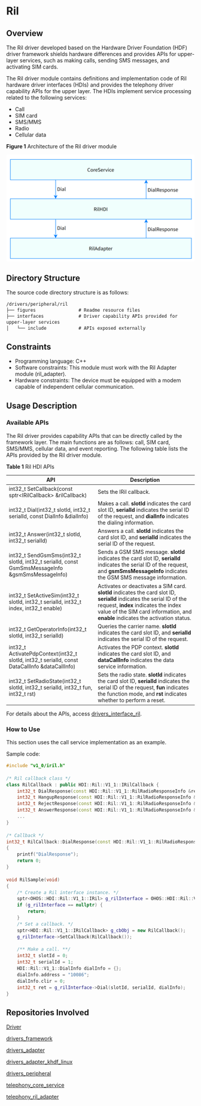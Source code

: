 # Ril

## Overview

The Ril driver developed based on the Hardware Driver Foundation (HDF) driver framework shields hardware differences and provides APIs for upper-layer services, such as making calls, sending SMS messages, and activating SIM cards.

The Ril driver module contains definitions and implementation code of Ril hardware driver interfaces (HDIs) and provides the telephony driver capability APIs for the upper layer. The HDIs implement service processing related to the following services:

-   Call 
-   SIM card
-   SMS/MMS
-   Radio
-   Cellular data

**Figure 1** Architecture of the Ril driver module

![Ril driver module](figures/ril-driver-module-architecture.png)

## Directory Structure

The source code directory structure is as follows:

```
/drivers/peripheral/ril
├── figures                # Readme resource files
├── interfaces             # Driver capability APIs provided for upper-layer services
│   └── include            # APIs exposed externally
```

## **Constraints**

-   Programming language: C++
-   Software constraints: This module must work with the Ril Adapter module (ril\_adapter).
-   Hardware constraints: The device must be equipped with a modem capable of independent cellular communication.

## Usage Description

### Available APIs

The Ril driver provides capability APIs that can be directly called by the framework layer. The main functions are as follows: call, SIM card, SMS/MMS, cellular data, and event reporting. The following table lists the APIs provided by the Ril driver module.

**Table 1** Ril HDI APIs

| API                                                      | Description                                                    |
| ------------------------------------------------------------ | ------------------------------------------------------------ |
| int32_t SetCallback(const sptr\<IRilCallback\> &rilCallback) | Sets the IRil callback.|
| int32_t Dial(int32_t slotId, int32_t serialId, const DialInfo &dialInfo) | Makes a call. **slotId** indicates the card slot ID, **serialId** indicates the serial ID of the request, and **dialInfo** indicates the dialing information.|
| int32_t Answer(int32_t slotId, int32_t serialId) | Answers a call. **slotId** indicates the card slot ID, and **serialId** indicates the serial ID of the request.|
| int32_t SendGsmSms(int32_t slotId, int32_t serialId, const GsmSmsMessageInfo &gsmSmsMessageInfo) | Sends a GSM SMS message. **slotId** indicates the card slot ID, **serialId** indicates the serial ID of the request, and **gsmSmsMessageInfo** indicates the GSM SMS message information.|
| int32_t SetActiveSim(int32_t slotId, int32_t serialId, int32_t index, int32_t enable) |  Activates or deactivates a SIM card. **slotId** indicates the card slot ID, **serialId** indicates the serial ID of the request, **index** indicates the index value of the SIM card information, and **enable** indicates the activation status.|
| int32_t GetOperatorInfo(int32_t slotId, int32_t serialId) | Queries the carrier name. **slotId** indicates the card slot ID, and **serialId** indicates the serial ID of the request.|
| int32_t ActivatePdpContext(int32_t slotId, int32_t serialId, const DataCallInfo &dataCallInfo) | Activates the PDP context. **slotId** indicates the card slot ID, and **dataCallInfo** indicates the data service information.|
| int32_t SetRadioState(int32_t slotId, int32_t serialId, int32_t fun, int32_t rst) | Sets the radio state. **slotId** indicates the card slot ID, **serialId** indicates the serial ID of the request, **fun** indicates the function mode, and **rst** indicates whether to perform a reset.|

For details about the APIs, access [drivers_interface_ril](https://gitee.com/openharmony/drivers_interface/blob/master/ril/v1_0/IRil.idl).

### How to Use

This section uses the call service implementation as an example.

Sample code:

```c++
#include "v1_0/iril.h"

/* Ril callback class */
class RilCallback : public HDI::Ril::V1_1::IRilCallback {
    int32_t DialResponse(const HDI::Ril::V1_1::RilRadioResponseInfo &responseInfo) override;
    int32_t HangupResponse(const HDI::Ril::V1_1::RilRadioResponseInfo &responseInfo) override;
    int32_t RejectResponse(const HDI::Ril::V1_1::RilRadioResponseInfo &responseInfo) override;
    int32_t AnswerResponse(const HDI::Ril::V1_1::RilRadioResponseInfo &responseInfo) override;
    ...
}

/* Callback */
int32_t RilCallback::DialResponse(const HDI::Ril::V1_1::RilRadioResponseInfo &responseInfo)
{
    printf("DialResponse");
    return 0;
}

void RilSample(void)
{
    /* Create a Ril interface instance. */
    sptr<OHOS::HDI::Ril::V1_1::IRil> g_rilInterface = OHOS::HDI::Ril::V1_1::IRil::Get();
    if (g_rilInterface == nullptr) {
        return;
    }
    /* Set a callback. */
    sptr<HDI::Ril::V1_1::IRilCallback> g_cbObj = new RilCallback();
    g_rilInterface->SetCallback(RilCallback());

    /** Make a call. **/
    int32_t slotId = 0;
    int32_t serialId = 1;
    HDI::Ril::V1_1::DialInfo dialInfo = {};
    dialInfo.address = "10086";
    dialInfo.clir = 0;
    int32_t ret = g_rilInterface->Dial(slotId, serialId, dialInfo);
}
```

## Repositories Involved

[Driver](https://gitee.com/openharmony/docs/blob/master/en/readme/driver.md)

[drivers\_framework](https://gitee.com/openharmony/drivers_framework/blob/master/README.md)

[drivers\_adapter](https://gitee.com/openharmony/drivers_adapter/blob/master/README.md)

[drivers\_adapter\_khdf\_linux](https://gitee.com/openharmony/drivers_adapter_khdf_linux/blob/master/README.md)

[drivers\_peripheral](https://gitee.com/openharmony/drivers_peripheral)

[telephony_core_service](https://gitee.com/openharmony/telephony_core_service/blob/master/README.md)

[telephony\_ril\_adapter](https://gitee.com/openharmony/telephony_ril_adapter/blob/master/README.md)
